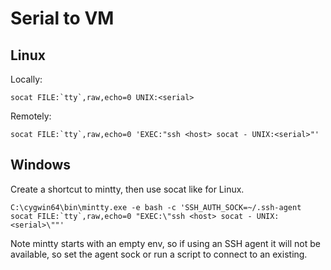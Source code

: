 # Serial to VM

## Linux

Locally:

```
socat FILE:`tty`,raw,echo=0 UNIX:<serial>
```

Remotely:

```
socat FILE:`tty`,raw,echo=0 'EXEC:"ssh <host> socat - UNIX:<serial>"'
```

## Windows

Create a shortcut to mintty, then use socat like for Linux.

```
C:\cygwin64\bin\mintty.exe -e bash -c 'SSH_AUTH_SOCK=~/.ssh-agent socat FILE:`tty`,raw,echo=0 "EXEC:\"ssh <host> socat - UNIX:<serial>\""'
```

Note mintty starts with an empty env, so if using an SSH agent it will not be
available, so set the agent sock or run a script to connect to an existing.
